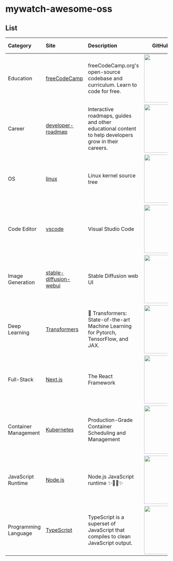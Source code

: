 # mywatch-awesome-oss

## List

<!-- BEGIN LIST -->

|Category|Site|Description|GitHub Stars|Alternative to|
|:-------|:------|:----------|:----------:|:------------:|
Education|[freeCodeCamp](https://www.freecodecamp.org/)|freeCodeCamp.org's open-source codebase and curriculum. Learn to code for free.|<a href=https://github.com/freeCodeCamp/freeCodeCamp><img src="https://img.shields.io/github/stars/freeCodeCamp/freeCodeCamp" width=150/></a>|[Udemy](https://www.udemy.com/)
Career|[developer-roadmap](roadmap.sh)|Interactive roadmaps, guides and other educational content to help developers grow in their careers.|<a href=https://github.com/kamranahmedse/developer-roadmap><img src="https://img.shields.io/github/stars/kamranahmedse/developer-roadmap" width=150/></a>|-
OS|[linux](https://www.linux.org/)|Linux kernel source tree|<a href=https://github.com/torvalds/linux><img src="https://img.shields.io/github/stars/torvalds/linux" width=150/></a>|-
Code Editor|[vscode](https://code.visualstudio.com)|Visual Studio Code|<a href=https://github.com/microsoft/vscode><img src="https://img.shields.io/github/stars/microsoft/vscode" width=150/></a>|[IntelliJ IDEA](https://www.jetbrains.com/)
Image Generation|[stable-diffusion-webui](https://github.com/AUTOMATIC1111/stable-diffusion-webui)|Stable Diffusion web UI|<a href=https://github.com/AUTOMATIC1111/stable-diffusion-webui><img src="https://img.shields.io/github/stars/AUTOMATIC1111/stable-diffusion-webui" width=150/></a>|[Midjourney](https://www.midjourney.com/)
Deep Learning|[Transformers](https://huggingface.co/transformers)|🤗 Transformers: State-of-the-art Machine Learning for Pytorch, TensorFlow, and JAX.|<a href=https://github.com/huggingface/transformers><img src="https://img.shields.io/github/stars/huggingface/transformers" width=150/></a>|[OpenAI](https://openai.com/)
Full-Stack|[Next.js](nextjs.org)|The React Framework|<a href=https://github.com/vercel/next.js><img src="https://img.shields.io/github/stars/vercel/next.js" width=150/></a>|-
Container Management|[Kubernetes](https://kubernetes.io)|Production-Grade Container Scheduling and Management|<a href=https://github.com/kubernetes/kubernetes><img src="https://img.shields.io/github/stars/kubernetes/kubernetes" width=150/></a>|-
JavaScript Runtime|[Node.js](https://nodejs.org)|Node.js JavaScript runtime ✨🐢🚀✨|<a href=https://github.com/nodejs/node><img src="https://img.shields.io/github/stars/nodejs/node" width=150/></a>|-
Programming Language|[TypeScript](https://www.typescriptlang.org)|TypeScript is a superset of JavaScript that compiles to clean JavaScript output.|<a href=https://github.com/microsoft/TypeScript><img src="https://img.shields.io/github/stars/microsoft/TypeScript" width=150/></a>|-

<!-- END LIST -->